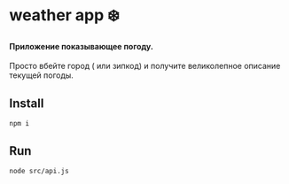 # weather app :snowflake:

#### Приложение показывающее погоду.

Просто вбейте город ( или зипкод) и получите великолепное описание текущей погоды.

## Install

```
npm i
```

## Run

```
node src/api.js
```
